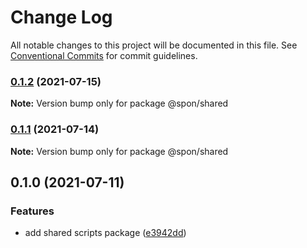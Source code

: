 # Change Log

All notable changes to this project will be documented in this file.
See [Conventional Commits](https://conventionalcommits.org) for commit guidelines.

### [0.1.2](https://github.com/magicspon/nextjs-craftcms-mono/compare/@spon/shared@0.1.1...@spon/shared@0.1.2) (2021-07-15)

**Note:** Version bump only for package @spon/shared





### [0.1.1](https://github.com/magicspon/nextjs-craftcms-mono/compare/@spon/shared@0.1.0...@spon/shared@0.1.1) (2021-07-14)

**Note:** Version bump only for package @spon/shared





## 0.1.0 (2021-07-11)


### Features

* add shared scripts package ([e3942dd](https://github.com/magicspon/nextjs-craftcms-mono/commit/e3942dd995d83e60d418763426c0ccd0ad762d45))
